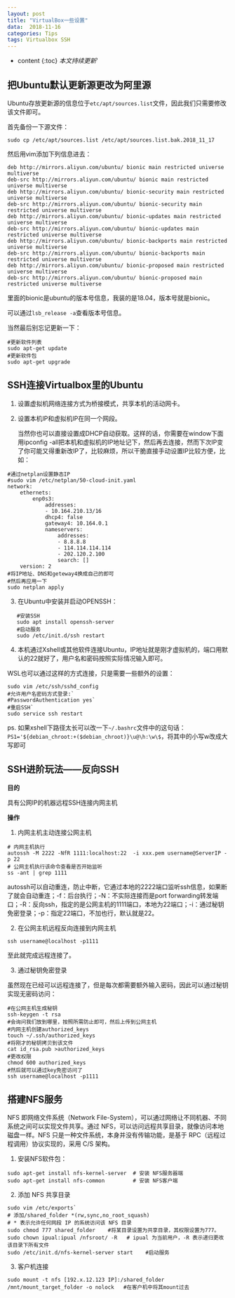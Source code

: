 ```yaml
---
layout: post
title: "VirtualBox一些设置"
data:  2018-11-16
categories: Tips
tags: Virtualbox SSH
---
```


* content
{:toc}
*本文持续更新*'

## 把Ubuntu默认更新源更改为阿里源
Ubuntu存放更新源的信息位于`etc/apt/sources.list`文件，因此我们只需要修改该文件即可。

首先备份一下源文件：

```shell
sudo cp /etc/apt/sources.list /etc/apt/sources.list.bak.2018_11_17
```
然后用vim添加下列信息进去：
```shell
deb http://mirrors.aliyun.com/ubuntu/ bionic main restricted universe multiverse
deb-src http://mirrors.aliyun.com/ubuntu/ bionic main restricted universe multiverse
deb http://mirrors.aliyun.com/ubuntu/ bionic-security main restricted universe multiverse
deb-src http://mirrors.aliyun.com/ubuntu/ bionic-security main restricted universe multiverse
deb http://mirrors.aliyun.com/ubuntu/ bionic-updates main restricted universe multiverse
deb-src http://mirrors.aliyun.com/ubuntu/ bionic-updates main restricted universe multiverse
deb http://mirrors.aliyun.com/ubuntu/ bionic-backports main restricted universe multiverse
deb-src http://mirrors.aliyun.com/ubuntu/ bionic-backports main restricted universe multiverse
deb http://mirrors.aliyun.com/ubuntu/ bionic-proposed main restricted universe multiverse
deb-src http://mirrors.aliyun.com/ubuntu/ bionic-proposed main restricted universe multiverse
```
里面的bionic是ubuntu的版本号信息，我装的是18.04，版本号就是bionic。

可以通过`lsb_release -a`查看版本号信息。

当然最后别忘记更新一下：

```shell
#更新软件列表
sudo apt-get update
#更新软件包
sudo apt-get upgrade
```



## SSH连接Virtualbox里的Ubuntu

1. 设置虚拟机网络连接方式为桥接模式，共享本机的活动网卡。

2. 设置本机IP和虚拟机IP在同一个网段。

   当然你也可以直接设置成DHCP自动获取。这样的话，你需要在window下面用ipconfig -all把本机和虚拟机的IP地址记下，然后再去连接，然而下次IP变了你可能又得重新改IP了，比较麻烦，所以干脆直接手动设置IP比较方便，比如：

```shell
#通过netplan设置静态IP
#sudo vim /etc/netplan/50-cloud-init.yaml
network:
    ethernets:
        enp0s3:
            addresses:
            - 10.164.210.13/16
            dhcp4: false
            gateway4: 10.164.0.1
            nameservers:
                addresses:
                - 8.8.8.8
                - 114.114.114.114
                - 202.120.2.100
                search: []
    version: 2
#将IP地址、DNS和geteway4换成自己的即可
#然后再应用一下
sudo netplan apply
```

3. 在Ubuntu中安装并启动OPENSSH：

```shell
   #安装SSH
   sudo apt install openssh-server
   #启动服务
   sudo /etc/init.d/ssh restart
```


4. 本机通过Xshell或其他软件连接Ubuntu，IP地址就是刚才虚拟机的，端口用默认的22就好了，用户名和密码按照实际情况输入即可。

WSL也可以通过这样的方式连接，只是需要一些额外的设置：
``` shell
sudo vim /etc/ssh/sshd_config
#允许用户名密码方式登录:`
#PasswordAuthentication yes`
#重启SSH`
sudo service ssh restart
```
ps. 如果xshell下路径太长可以改一下`~/.bashrc`文件中的这句话：
`PS1='${debian_chroot:+($debian_chroot)}\u@\h:\w\$`，将其中的小写w改成大写即可

## SSH进阶玩法——反向SSH

**目的**

具有公网IP的机器远程SSH连接内网主机

**操作**

1. 内网主机主动连接公网主机

``` shell
# 内网主机执行
autossh -M 2222 -NfR 1111:localhost:22  -i xxx.pem username@ServerIP -p 22
# 公网主机执行该命令查看是否开始监听
ss -ant | grep 1111
```
autossh可以自动重连，防止中断，它通过本地的2222端口监听ssh信息，如果断了就会自动重连；-f：后台执行；-N：不实际连接而是port forwarding转发端口；-R：反向ssh，指定的是公网主机的1111端口，本地为22端口；-i：通过秘钥免密登录；-p：指定22端口，不加也行，默认就是22。

2. 在公网主机远程反向连接到内网主机

```shell
ssh username@localhost -p1111
```
至此就完成远程连接了。

3. 通过秘钥免密登录

虽然现在已经可以远程连接了，但是每次都需要额外输入密码，因此可以通过秘钥实现无密码访问：
```shell
#在公网主机生成秘钥
ssh-keygen -t rsa
#会询问我们放到哪里，按照所需防止即可，然后上传到公网主机
#内网主机创建authorized_keys
touch ~/.ssh/authorized_keys
#将刚才的秘钥拷贝到该文件
cat id_rsa.pub >authorized_keys
#更改权限
chmod 600 authorized_keys
#然后就可以通过key免密访问了
ssh username@localhost -p1111

```
## 搭建NFS服务

NFS 即网络文件系统（Network File-System），可以通过网络让不同机器、不同系统之间可以实现文件共享。通过 NFS，可以访问远程共享目录，就像访问本地磁盘一样。NFS 只是一种文件系统，本身并没有传输功能，是基于 RPC（远程过程调用）协议实现的，采用 C/S 架构。

1. 安装NFS软件包：

```shell
sudo apt-get install nfs-kernel-server  # 安装 NFS服务器端
sudo apt-get install nfs-common         # 安装 NFS客户端
```
2. 添加 NFS 共享目录

```shell
sudo vim /etc/exports`
# 添加/shared_folder *(rw,sync,no_root_squash)     
# * 表示允许任何网段 IP 的系统访问该 NFS 目录
sudo chmod 777 shared_folder	#将某目录设置为共享目录，其权限设置为777。
sudo chown ipual:ipual /nfsroot/ -R   # ipual 为当前用户，-R 表示递归更改该目录下所有文件
sudo /etc/init.d/nfs-kernel-server start	#启动服务
```
3. 客户机连接
```shell
sudo mount -t nfs [192.x.12.123 IP]:/shared_folder /mnt/mount_target_folder -o nolock	#在客户机中将其mount过去
```